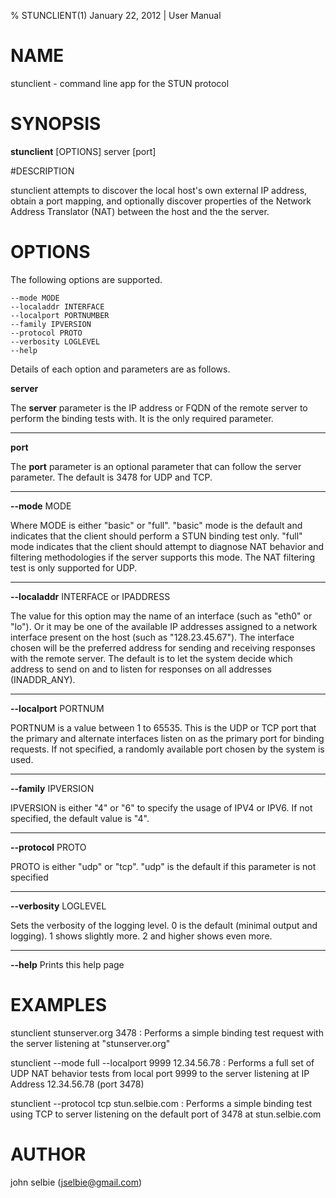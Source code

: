 % STUNCLIENT(1) January 22, 2012 | User Manual

# NAME

stunclient \- command line app for the STUN protocol

# SYNOPSIS

**stunclient** [OPTIONS] server [port]

#DESCRIPTION

stunclient attempts to discover the local host's own external IP address, obtain a
port mapping, and optionally discover properties of the Network Address Translator (NAT)
between the host and the the server.

# OPTIONS

The following options are supported.

    --mode MODE
    --localaddr INTERFACE
    --localport PORTNUMBER
    --family IPVERSION
    --protocol PROTO
    --verbosity LOGLEVEL
    --help

Details of each option and parameters are as follows.

**server**

The **server** parameter is the IP address or FQDN of the remote server to perform the binding tests with. It is the only required parameter.

_____

**port**

The **port** parameter is an optional parameter that can follow the server parameter. The default is 3478 for UDP and TCP.

_____


**--mode** MODE

Where MODE is either "basic" or "full". "basic" mode is the default and indicates that the
client should perform a STUN binding test only. "full" mode indicates that the client should
attempt to diagnose NAT behavior and filtering methodologies if the server supports this mode.
The NAT filtering test is only supported for UDP.

____


**--localaddr** INTERFACE or IPADDRESS

The value for this option may the name of an interface (such as "eth0" or "lo"). Or it may be
one of the available IP addresses assigned to a network interface present on the host (such as
"128.23.45.67"). The interface chosen will be the preferred address for sending and receiving
responses with the remote server. The default is to let the system decide which address to send
on and to listen for responses on all addresses (INADDR_ANY).

____


**--localport** PORTNUM

PORTNUM is a value between 1 to 65535. This is the UDP or TCP port that the primary and
alternate interfaces listen on as the primary port for binding requests. If not specified, a
randomly available port chosen by the system is used.

____

**--family** IPVERSION

IPVERSION is either "4" or "6" to specify the usage of IPV4 or IPV6. If not specified, the default value is "4".

____

**--protocol** PROTO

PROTO is either "udp" or "tcp". "udp" is the default if this parameter is not specified

____

**--verbosity** LOGLEVEL

Sets the verbosity of the logging level. 0 is the default (minimal output and logging). 1 shows slightly more. 2 and higher shows even more.

____

**--help**
Prints this help page

# EXAMPLES

stunclient stunserver.org 3478
:    Performs a simple binding test request with the server listening at "stunserver.org"

stunclient --mode full --localport 9999 12.34.56.78
:    Performs a full set of UDP NAT behavior tests from local port 9999 to the server listening at IP
     Address 12.34.56.78 (port 3478)

stunclient --protocol tcp stun.selbie.com
:    Performs a simple binding test using TCP to server listening on the default port of 3478 at
     stun.selbie.com

# AUTHOR
john selbie (jselbie@gmail.com)

